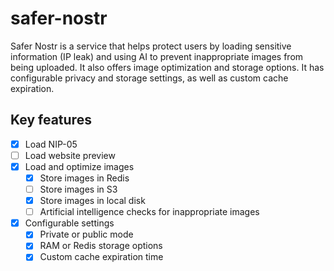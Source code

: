 # safer-nostr

Safer Nostr is a service that helps protect users by loading sensitive information (IP leak) and using AI to prevent inappropriate images from being uploaded. It also offers image optimization and storage options. It has configurable privacy and storage settings, as well as custom cache expiration.

## Key features

- [x] Load NIP-05
- [ ] Load website preview
- [x] Load and optimize images
  - [x] Store images in Redis
  - [ ] Store images in S3
  - [x] Store images in local disk
  - [ ] Artificial intelligence checks for inappropriate images
- [x] Configurable settings
  - [x] Private or public mode
  - [x] RAM or Redis storage options
  - [x] Custom cache expiration time
